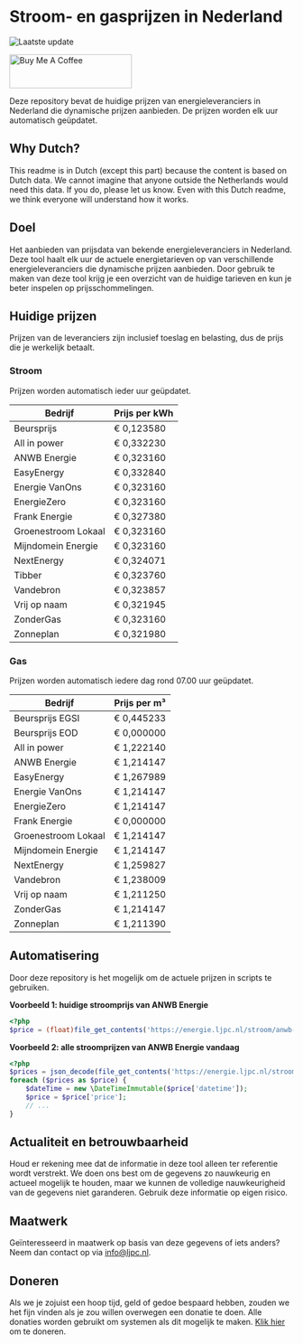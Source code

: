 # Stroom- en gasprijzen in Nederland

![Laatste update](https://img.shields.io/badge/laatste%20update-2023--10--12%2016%3A00%20CET-brightgreen)

<a href="https://www.buymeacoffee.com/Lars-" target="_blank"><img src="https://cdn.buymeacoffee.com/buttons/v2/default-orange.png" alt="Buy Me A Coffee" height="60" style="height: 60px !important;width: 217px !important;" ></a>

Deze repository bevat de huidige prijzen van energieleveranciers in Nederland die dynamische prijzen aanbieden. De prijzen worden elk uur automatisch geüpdatet.

## Why Dutch?

This readme is in Dutch (except this part) because the content is based on Dutch data. We cannot imagine that anyone outside the Netherlands would need this data. If you do, please let us know. Even with this Dutch readme, we think
everyone will understand how it works.

## Doel

Het aanbieden van prijsdata van bekende energieleveranciers in Nederland. Deze tool haalt elk uur de actuele energietarieven op van verschillende energieleveranciers die dynamische prijzen aanbieden. Door gebruik te maken van deze tool
krijg je een overzicht van de huidige tarieven en kun je beter inspelen op prijsschommelingen.

## Huidige prijzen

Prijzen van de leveranciers zijn inclusief toeslag en belasting, dus de prijs die je werkelijk betaalt.

### Stroom

Prijzen worden automatisch ieder uur geüpdatet.

 Bedrijf | Prijs per kWh 
---------|---------------
Beursprijs | € 0,123580
All in power | € 0,332230
ANWB Energie | € 0,323160
EasyEnergy | € 0,332840
Energie VanOns | € 0,323160
EnergieZero | € 0,323160
Frank Energie | € 0,327380
Groenestroom Lokaal | € 0,323160
Mijndomein Energie | € 0,323160
NextEnergy | € 0,324071
Tibber | € 0,323760
Vandebron | € 0,323857
Vrij op naam | € 0,321945
ZonderGas | € 0,323160
Zonneplan | € 0,321980


### Gas

Prijzen worden automatisch iedere dag rond 07.00 uur geüpdatet.

 Bedrijf | Prijs per m³ 
---------|--------------
Beursprijs EGSI | € 0,445233
Beursprijs EOD | € 0,000000
All in power | € 1,222140
ANWB Energie | € 1,214147
EasyEnergy | € 1,267989
Energie VanOns | € 1,214147
EnergieZero | € 1,214147
Frank Energie | € 0,000000
Groenestroom Lokaal | € 1,214147
Mijndomein Energie | € 1,214147
NextEnergy | € 1,259827
Vandebron | € 1,238009
Vrij op naam | € 1,211250
ZonderGas | € 1,214147
Zonneplan | € 1,211390


## Automatisering

Door deze repository is het mogelijk om de actuele prijzen in scripts te gebruiken.

**Voorbeeld 1: huidige stroomprijs van ANWB Energie**

```php
<?php
$price = (float)file_get_contents('https://energie.ljpc.nl/stroom/anwb-energie-nu.txt');

```

**Voorbeeld 2: alle stroomprijzen van ANWB Energie vandaag**

```php
<?php
$prices = json_decode(file_get_contents('https://energie.ljpc.nl/stroom/all-in-power-vandaag.json'),true);
foreach ($prices as $price) {
    $dateTime = new \DateTimeImmutable($price['datetime']);
    $price = $price['price'];
    // ...
}
```

## Actualiteit en betrouwbaarheid

Houd er rekening mee dat de informatie in deze tool alleen ter referentie wordt verstrekt. We doen ons best om de gegevens zo nauwkeurig en actueel mogelijk te houden, maar we kunnen de volledige nauwkeurigheid van de gegevens niet
garanderen. Gebruik deze informatie op eigen risico.

## Maatwerk

Geïnteresseerd in maatwerk op basis van deze gegevens of iets anders? Neem dan contact op
via [info@ljpc.nl](mailto:info@ljpc.nl?subject=Energie%20prijzen).

## Doneren

Als we je zojuist een hoop tijd, geld of gedoe bespaard hebben, zouden we het fijn vinden als je zou willen overwegen een
donatie te doen. Alle donaties worden gebruikt om systemen als dit mogelijk te
maken. [Klik hier](https://www.buymeacoffee.com/Lars-) om te doneren.
